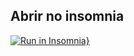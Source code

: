 ## Abrir no insomnia

[![Run in Insomnia}](https://insomnia.rest/images/run.svg)](https://insomnia.rest/run/?label=cadastro%20de%20produtos&uri=https%3A%2F%2Fraw.githubusercontent.com%2FMatheusRic%2Fcadastro-de-produtos%2Fmain%2Fdata.json)
